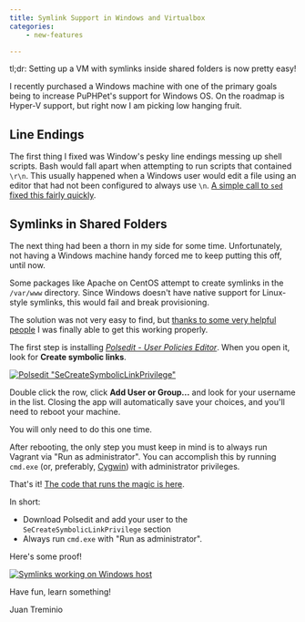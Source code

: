 ```yaml
---
title: Symlink Support in Windows and Virtualbox
categories:
    - new-features

---
```


tl;dr: Setting up a VM with symlinks inside shared folders is now pretty easy!

I recently purchased a Windows machine with one of the primary goals being to increase PuPHPet's support for
Windows OS. On the roadmap is Hyper-V support, but right now I am picking low hanging fruit.

## Line Endings

The first thing I fixed was Window's pesky line endings messing up shell scripts. Bash would fall apart
when attempting to run scripts that contained `\r\n`. This usually happened when a Windows user would
edit a file using an editor that had not been configured to always use `\n`.
[A simple call to `sed` fixed this fairly quickly](https://github.com/puphpet/puphpet/issues/1738).

## Symlinks in Shared Folders

The next thing had been a thorn in my side for some time. Unfortunately, not having a Windows machine handy
forced me to keep putting this off, until now.

Some packages like Apache on CentOS attempt to create symlinks in the `/var/www` directory. Since Windows
doesn't have native support for Linux-style symlinks, this would fail and break provisioning.

The solution was not very easy to find, but
[thanks to some very helpful people](http://perrymitchell.net/article/npm-symlinks-through-vagrant-windows/)
I was finally able to get this working properly.

The first step is installing [*Polsedit - User Policies Editor*](http://www.southsoftware.com/). When you open it,
look for **Create symbolic links**.

[![Polsedit "SeCreateSymbolicLinkPrivilege"](/images/posts/2015-06-25-windows-symlinks-1.png)](/images/posts/2015-06-25-windows-symlinks-1.png)

Double click the row, click **Add User or Group...** and look for your username in the list. Closing the app will
automatically save your choices, and you'll need to reboot your machine.

You will only need to do this one time.

After rebooting, the only step you must keep in mind is to always run Vagrant via "Run as administrator".
You can accomplish this by running `cmd.exe` (or, preferably, [Cygwin](https://www.cygwin.com/)) with
administrator privileges.

That's it! [The code that runs the magic is here](https://github.com/puphpet/puphpet/issues/1737).

In short:

* Download Polsedit and add your user to the `SeCreateSymbolicLinkPrivilege` section
* Always run `cmd.exe` with "Run as administrator".

Here's some proof!

[![Symlinks working on Windows host](/images/posts/2015-06-25-windows-symlinks-2.png)](/images/posts/2015-06-25-windows-symlinks-2.png)

Have fun, learn something!

Juan Treminio
